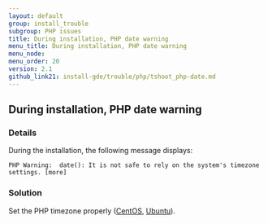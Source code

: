 ```yaml
---
layout: default
group: install_trouble
subgroup: PHP issues
title: During installation, PHP date warning
menu_title: During installation, PHP date warning
menu_node: 
menu_order: 20
version: 2.1
github_link21: install-gde/trouble/php/tshoot_php-date.md
---
```


<h2 id="install-trouble-php-date">During installation, PHP date warning</h2>

### Details

During the installation, the following message displays: 

	PHP Warning:  date(): It is not safe to rely on the system's timezone settings. [more]

### Solution

Set the PHP timezone properly (<a href="{{ site.gdeurl21 }}install-gde/prereq/php-centos.html#instgde-prereq-timezone">CentOS</a>, <a href="{{ site.gdeurl21 }}install-gde/prereq/php-ubuntu.html#instgde-prereq-timezone">Ubuntu</a>).

